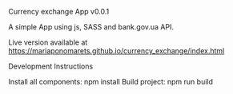 
Currency exchange App v0.0.1

A simple App using js, SASS  and bank.gov.ua API.

Live version available at https://mariaponomarets.github.io/currency_exchange/index.html

Development Instructions

Install all components: npm install
Build project: npm run build
